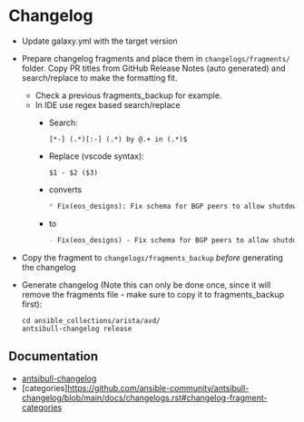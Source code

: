 <!--
  ~ Copyright (c) 2023-2024 Arista Networks, Inc.
  ~ Use of this source code is governed by the Apache License 2.0
  ~ that can be found in the LICENSE file.
  -->

# Changelog

- Update galaxy.yml with the target version
- Prepare changelog fragments and place them in `changelogs/fragments/` folder. Copy PR titles from GitHub Release Notes (auto
  generated) and search/replace to make the formatting fit.
  - Check a previous fragments_backup for example.
  - In IDE use regex based search/replace
    - Search:

      ```re
      [*-] (.*)[:-] (.*) by @.+ in (.*)$
      ```

    - Replace (vscode syntax):

      ```re
      $1 - $2 ($3)
      ```

    - converts

      ```md
      * Fix(eos_designs): Fix schema for BGP peers to allow shutdown key by @ClausHolbechArista in https://github.com/aristanetworks/ansible-avd/pull/3100
      ```

    - to

      ```md
      - Fix(eos_designs) - Fix schema for BGP peers to allow shutdown key (https://github.com/aristanetworks/ansible-avd/pull/3100)
      ```

- Copy the fragment to `changelogs/fragments_backup` *before* generating the changelog
- Generate changelog (Note this can only be done once, since it will remove the fragments file - make sure to copy it to fragments_backup first):

  ```shell
  cd ansible_collections/arista/avd/
  antsibull-changelog release
  ```

## Documentation

- [antsibull-changelog](https://github.com/ansible-community/antsibull-changelog/blob/main/docs/changelogs.rst)
- [categories]https://github.com/ansible-community/antsibull-changelog/blob/main/docs/changelogs.rst#changelog-fragment-categories
